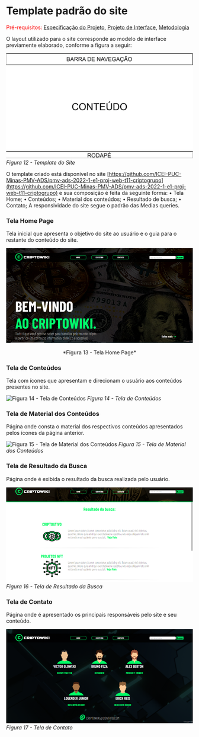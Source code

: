 # Template padrão do site

<span style="color:red">Pré-requisitos: <a href="2-Especificação do Projeto.md"> Especificação do Projeto</a></span>, <a href="3-Projeto de Interface.md"> Projeto de Interface</a>, <a href="4-Metodologia.md"> Metodologia</a>

O layout utilizado para o site corresponde ao modelo de interface previamente elaborado, conforme a figura a seguir: 

![Figura 12 - Template do Site](./img/Figura%2012%20-%20Template%20do%20Site.png)
*Figura 12 - Template do Site*

O template criado está disponível no site [https://github.com/ICEI-PUC-Minas-PMV-ADS/pmv-ads-2022-1-e1-proj-web-t11-criptogrupo](https://github.com/ICEI-PUC-Minas-PMV-ADS/pmv-ads-2022-1-e1-proj-web-t11-criptogrupo) e sua composição é feita da seguinte forma: 
•	Tela Home;
•	Conteúdos;
•	Material dos conteúdos;
•	Resultado de busca;
•	Contato;
A responsividade do site segue o padrão das Medias queries.

### Tela Home Page

Tela inicial que apresenta o objetivo do site ao usuário e o guia para o restante do conteúdo do site.

![Figura 13 - Tela Home Page](./img/Figura%2013%20-%20Tela%20Home%20Page.png)
<center>*Figura 13 - Tela Home Page*</center>

### Tela de Conteúdos

Tela com ícones que apresentam e direcionam o usuário aos conteúdos presentes no site.

![Figura 14 - Tela de Conteúdos](./img/Figura%2014%20-%20Tela%20de%20Conte%C3%BAdos.png)
*Figura 14 - Tela de Conteúdos*

### Tela de Material dos Conteúdos

Página onde consta o material dos respectivos conteúdos apresentados pelos ícones da página anterior.

![Figura 15 - Tela de Material dos Conteúdos](./img/Figura%2015%20-%20Tela%20de%20Material%20dos%20Conte%C3%BAdos.png)
*Figura 15 - Tela de Material dos Conteúdos*

### Tela de Resultado da Busca

Página onde é exibida o resultado da busca realizada pelo usuário.

![Figura 16 - Tela de Resultado da Busca](./img/Figura%2016%20-%20Tela%20de%20Resultado%20da%20Busca.png)
*Figura 16 - Tela de Resultado da Busca*

### Tela de Contato

Página onde é apresentado os principais responsáveis pelo site e seu conteúdo.

![Figura 17 - Tela de Contato](./img/Figura%2017%20-%20Tela%20de%20Contato.png)
*Figura 17 - Tela de Contato*
